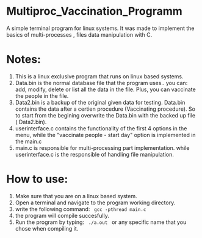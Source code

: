 # Multiproc_Vaccination_Programm
A simple terminal program for linux systems. It was made to implement the basics of multi-processes , files data manipulation with C.

# Notes: 
1) This is a linux exclusive program that runs on linux based systems.
2) Data.bin is the normal database file that the program uses.. you can: add, modify, delete or list all the data in the file. Plus, you can vaccinate the people in the file.
3) Data2.bin is a backup of the original given data for testing. Data.bin contains the data after a certien procedure (Vaccinating procedure). So to start from the begining overwrite the Data.bin with the backed up file ( Data2.bin).
4) userinterface.c contains the functionality of the first 4 options in the menu, while the "vaccinate people - start day" option is implemented in the main.c
5) main.c is responsible for multi-processing part implementation. while userinterface.c is the responsible of handling file manipulation.

# How to use:
1) Make sure that you are on a linux based system.
2) Open a terminal and navigate to the program working directory.
3) write the following command: <code> gcc -pthread main.c </code>
4) the program will compile succesfully.
5) Run the program by typing: <code> ./a.out </code> or any specific name that you chose when compiling it.
